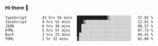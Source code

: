 ### Hi there 👋

<!--START_SECTION:waka-->

```text
TypeScript       43 hrs 56 mins  ██████████████▒░░░░░░░░░░   57.02 %
JavaScript       9 hrs 52 mins   ███▒░░░░░░░░░░░░░░░░░░░░░   12.81 %
JSON             6 hrs 36 mins   ██░░░░░░░░░░░░░░░░░░░░░░░   08.57 %
HTML             5 hrs 57 mins   ██░░░░░░░░░░░░░░░░░░░░░░░   07.73 %
Bash             3 hrs 23 mins   █░░░░░░░░░░░░░░░░░░░░░░░░   04.41 %
TOML             1 hr 32 mins    ▓░░░░░░░░░░░░░░░░░░░░░░░░   02.00 %
```

<!--END_SECTION:waka-->

<!--
**arlenxuzj/arlenxuzj** is a ✨ _special_ ✨ repository because its `README.md` (this file) appears on your GitHub profile.

Here are some ideas to get you started:

- 🔭 I’m currently working on ...
- 🌱 I’m currently learning ...
- 👯 I’m looking to collaborate on ...
- 🤔 I’m looking for help with ...
- 💬 Ask me about ...
- 📫 How to reach me: ...
- 😄 Pronouns: ...
- ⚡ Fun fact: ...
-->
